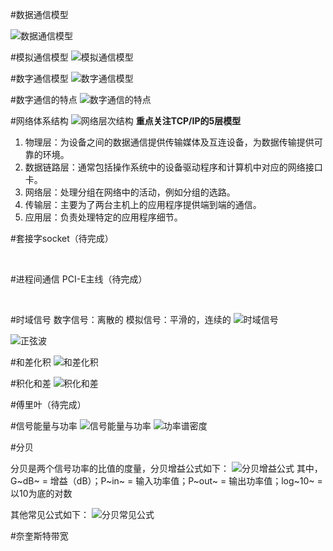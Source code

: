 #数据通信模型

![数据通信模型](/image/数据通信模型.png)

#模拟通信模型
![模拟通信模型](/image/模拟通信模型.png)

#数字通信模型
  ![数字通信模型](/image/数字通信模型.png)

#数字通信的特点
  ![数字通信的特点](/image/数字通信的特点.png)

#网络体系结构
  ![网络层次结构](/image/网络层次结构.png)
**重点关注TCP/IP的5层模型**

1. 物理层：为设备之间的数据通信提供传输媒体及互连设备，为数据传输提供可靠的环境。
2. 数据链路层：通常包括操作系统中的设备驱动程序和计算机中对应的网络接口卡。
3. 网络层：处理分组在网络中的活动，例如分组的选路。
4. 传输层：主要为了两台主机上的应用程序提供端到端的通信。
5. 应用层：负责处理特定的应用程序细节。

#套接字socket（待完成）

​     

#进程间通信 PCI-E主线（待完成）

​    

#时域信号
数字信号：离散的
模拟信号：平滑的，连续的
   ![时域信号](/image/时域信号.png)

   ![正弦波](/image/正弦波.png)

#和差化积
  ![和差化积](/image/和差化积.png)

#积化和差
  ![积化和差](/image/积化和差.png)

#傅里叶（待完成）

   

#信号能量与功率
![信号能量与功率](/image/信号能量与功率.png)
![功率谱密度](/image/功率谱密度.png)

#分贝

分贝是两个信号功率的比值的度量，分贝增益公式如下：
![分贝增益公式](/image/分贝增益公式.png)
其中，G~dB~ = 增益（dB）；P~in~ = 输入功率值；P~out~ = 输出功率值；log~10~ = 以10为底的对数

其他常见公式如下：
![分贝常见公式](/image/分贝常见公式.png)

#奈奎斯特带宽